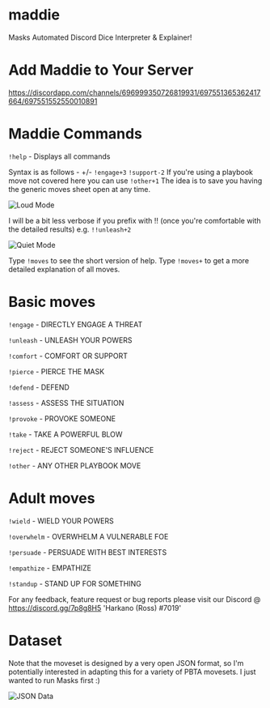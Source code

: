# maddie

Masks Automated Discord Dice Interpreter &amp; Explainer!

# Add Maddie to Your Server

https://discordapp.com/channels/696999350726819931/697551365362417664/697551552550010891

# Maddie Commands 

`!help` - Displays all commands

Syntax is as follows - <move>+/-<label>
`!engage+3`
`!support-2`
If you're using a playbook move not covered here you can use `!other+1`
The idea is to save you having the generic moves sheet open at any time.

![Loud Mode](https://i.imgur.com/MtVp1KM.png "Loud Mode")

I will be a bit less verbose if you prefix with !! (once you're comfortable with the detailed results) e.g. `!!unleash+2`

![Quiet Mode](https://i.imgur.com/5iVp7FK.png "Quiet Mode")

Type `!moves` to see the short version of help.
Type `!moves+` to get a more detailed explanation of all moves.

# Basic moves
`!engage`  - DIRECTLY ENGAGE A THREAT

`!unleash` - UNLEASH YOUR POWERS

`!comfort` - COMFORT OR SUPPORT

`!pierce`  - PIERCE THE MASK

`!defend`  - DEFEND

`!assess`  - ASSESS THE SITUATION

`!provoke` - PROVOKE SOMEONE

`!take`    - TAKE A POWERFUL BLOW

`!reject`  - REJECT SOMEONE'S INFLUENCE

`!other`   - ANY OTHER PLAYBOOK MOVE

# Adult moves
`!wield`     - WIELD YOUR POWERS

`!overwhelm` - OVERWHELM A VULNERABLE FOE

`!persuade`  - PERSUADE WITH BEST INTERESTS

`!empathize` - EMPATHIZE

`!standup`   - STAND UP FOR SOMETHING

For any feedback, feature request or bug reports please visit our Discord @ https://discord.gg/7p8g8H5 'Harkano (Ross) #7019'

# Dataset

Note that the moveset is designed by a very open JSON format, so I'm potentially interested in adapting this for a variety of PBTA movesets.  I just wanted to run Masks first :)

![JSON Data](https://i.imgur.com/qmUCXWW.png "JSON")
